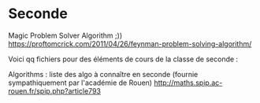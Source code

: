 # Seconde

Magic Problem Solver Algorithm ;)) https://proftomcrick.com/2011/04/26/feynman-problem-solving-algorithm/


Voici qq fichiers pour des éléments de cours de la classe de seconde :


Algorithms : liste des algo à connaître en seconde (fournie sympathiquement par l'académie de Rouen)
http://maths.spip.ac-rouen.fr/spip.php?article793

